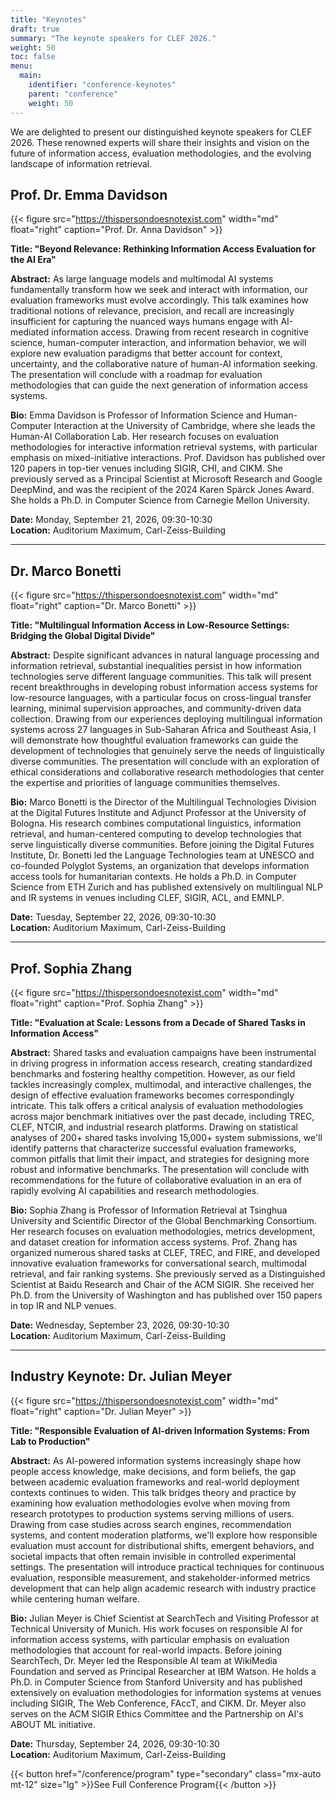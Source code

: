 ```yaml
---
title: "Keynotes"
draft: true
summary: "The keynote speakers for CLEF 2026."
weight: 50
toc: false
menu:
  main:
    identifier: "conference-keynotes"
    parent: "conference"
    weight: 50
---
```


We are delighted to present our distinguished keynote speakers for CLEF 2026. These renowned experts will share their insights and vision on the future of information access, evaluation methodologies, and the evolving landscape of information retrieval.

## Prof. Dr. Emma Davidson

{{< figure src="https://thispersondoesnotexist.com" width="md"  float="right" caption="Prof. Dr. Anna Davidson" >}}


**Title: "Beyond Relevance: Rethinking Information Access Evaluation for the AI Era"**

**Abstract:** As large language models and multimodal AI systems fundamentally transform how we seek and interact with information, our evaluation frameworks must evolve accordingly. This talk examines how traditional notions of relevance, precision, and recall are increasingly insufficient for capturing the nuanced ways humans engage with AI-mediated information access. Drawing from recent research in cognitive science, human-computer interaction, and information behavior, we will explore new evaluation paradigms that better account for context, uncertainty, and the collaborative nature of human-AI information seeking. The presentation will conclude with a roadmap for evaluation methodologies that can guide the next generation of information access systems.

**Bio:** Emma Davidson is Professor of Information Science and Human-Computer Interaction at the University of Cambridge, where she leads the Human-AI Collaboration Lab. Her research focuses on evaluation methodologies for interactive information retrieval systems, with particular emphasis on mixed-initiative interactions. Prof. Davidson has published over 120 papers in top-tier venues including SIGIR, CHI, and CIKM. She previously served as a Principal Scientist at Microsoft Research and Google DeepMind, and was the recipient of the 2024 Karen Spärck Jones Award. She holds a Ph.D. in Computer Science from Carnegie Mellon University.

**Date:** Monday, September 21, 2026, 09:30-10:30  
**Location:** Auditorium Maximum, Carl-Zeiss-Building

---

## Dr. Marco Bonetti

{{< figure src="https://thispersondoesnotexist.com" width="md"  float="right" caption="Dr. Marco Bonetti" >}}


**Title: "Multilingual Information Access in Low-Resource Settings: Bridging the Global Digital Divide"**

**Abstract:** Despite significant advances in natural language processing and information retrieval, substantial inequalities persist in how information technologies serve different language communities. This talk will present recent breakthroughs in developing robust information access systems for low-resource languages, with a particular focus on cross-lingual transfer learning, minimal supervision approaches, and community-driven data collection. Drawing from our experiences deploying multilingual information systems across 27 languages in Sub-Saharan Africa and Southeast Asia, I will demonstrate how thoughtful evaluation frameworks can guide the development of technologies that genuinely serve the needs of linguistically diverse communities. The presentation will conclude with an exploration of ethical considerations and collaborative research methodologies that center the expertise and priorities of language communities themselves.

**Bio:** Marco Bonetti is the Director of the Multilingual Technologies Division at the Digital Futures Institute and Adjunct Professor at the University of Bologna. His research combines computational linguistics, information retrieval, and human-centered computing to develop technologies that serve linguistically diverse communities. Before joining the Digital Futures Institute, Dr. Bonetti led the Language Technologies team at UNESCO and co-founded Polyglot Systems, an organization that develops information access tools for humanitarian contexts. He holds a Ph.D. in Computer Science from ETH Zurich and has published extensively on multilingual NLP and IR systems in venues including CLEF, SIGIR, ACL, and EMNLP.

**Date:** Tuesday, September 22, 2026, 09:30-10:30  
**Location:** Auditorium Maximum, Carl-Zeiss-Building

---

## Prof. Sophia Zhang

{{< figure src="https://thispersondoesnotexist.com" width="md"  float="right" caption="Prof. Sophia Zhang" >}}


**Title: "Evaluation at Scale: Lessons from a Decade of Shared Tasks in Information Access"**

**Abstract:** Shared tasks and evaluation campaigns have been instrumental in driving progress in information access research, creating standardized benchmarks and fostering healthy competition. However, as our field tackles increasingly complex, multimodal, and interactive challenges, the design of effective evaluation frameworks becomes correspondingly intricate. This talk offers a critical analysis of evaluation methodologies across major benchmark initiatives over the past decade, including TREC, CLEF, NTCIR, and industrial research platforms. Drawing on statistical analyses of 200+ shared tasks involving 15,000+ system submissions, we'll identify patterns that characterize successful evaluation frameworks, common pitfalls that limit their impact, and strategies for designing more robust and informative benchmarks. The presentation will conclude with recommendations for the future of collaborative evaluation in an era of rapidly evolving AI capabilities and research methodologies.

**Bio:** Sophia Zhang is Professor of Information Retrieval at Tsinghua University and Scientific Director of the Global Benchmarking Consortium. Her research focuses on evaluation methodologies, metrics development, and dataset creation for information access systems. Prof. Zhang has organized numerous shared tasks at CLEF, TREC, and FIRE, and developed innovative evaluation frameworks for conversational search, multimodal retrieval, and fair ranking systems. She previously served as a Distinguished Scientist at Baidu Research and Chair of the ACM SIGIR. She received her Ph.D. from the University of Washington and has published over 150 papers in top IR and NLP venues.

**Date:** Wednesday, September 23, 2026, 09:30-10:30  
**Location:** Auditorium Maximum, Carl-Zeiss-Building

---

## Industry Keynote: Dr. Julian Meyer

{{< figure src="https://thispersondoesnotexist.com" width="md"  float="right" caption="Dr. Julian Meyer" >}}

**Title: "Responsible Evaluation of AI-driven Information Systems: From Lab to Production"**

**Abstract:** As AI-powered information systems increasingly shape how people access knowledge, make decisions, and form beliefs, the gap between academic evaluation frameworks and real-world deployment contexts continues to widen. This talk bridges theory and practice by examining how evaluation methodologies evolve when moving from research prototypes to production systems serving millions of users. Drawing from case studies across search engines, recommendation systems, and content moderation platforms, we'll explore how responsible evaluation must account for distributional shifts, emergent behaviors, and societal impacts that often remain invisible in controlled experimental settings. The presentation will introduce practical techniques for continuous evaluation, responsible measurement, and stakeholder-informed metrics development that can help align academic research with industry practice while centering human welfare.

**Bio:** Julian Meyer is Chief Scientist at SearchTech and Visiting Professor at Technical University of Munich. His work focuses on responsible AI for information access systems, with particular emphasis on evaluation methodologies that account for real-world impacts. Before joining SearchTech, Dr. Meyer led the Responsible AI team at WikiMedia Foundation and served as Principal Researcher at IBM Watson. He holds a Ph.D. in Computer Science from Stanford University and has published extensively on evaluation methodologies for information systems at venues including SIGIR, The Web Conference, FAccT, and CIKM. Dr. Meyer also serves on the ACM SIGIR Ethics Committee and the Partnership on AI's ABOUT ML initiative.

**Date:** Thursday, September 24, 2026, 09:30-10:30  
**Location:** Auditorium Maximum, Carl-Zeiss-Building

{{< button href="/conference/program" type="secondary" class="mx-auto mt-12" size="lg" >}}See Full Conference Program{{< /button >}}